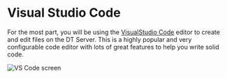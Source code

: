 # Visual Studio Code

For the most part, you will be using the [VisualStudio Code](https://code.visualstudio.com/) editor to create and edit files on the DT Server. This is a highly popular and very configurable code editor with lots of great features to help you write solid code.

![VS Code screen](vscode.png)

